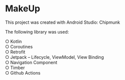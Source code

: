 # MakeUp

This project was created with Android Studio: Chipmunk

The following library was used:

○ Kotlin<br/>
○ Coroutines<br/>
○ Retrofit<br/>
○ Jetpack – Lifecycle, ViewModel, View Binding<br/>
○ Navigation Component<br/>
○ Timber<br/>
○ Github Actions<br/>
